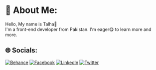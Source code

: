 # 💫 About Me:
Hello, My name is Talha👦<br>I'm a front-end developer from Pakistan. I'm eager😋 to learn more and more.


## 🌐 Socials:
[![Behance](https://img.shields.io/badge/Behance-1769ff?logo=behance&logoColor=white)](https://behance.net/talhakhalid1) [![Facebook](https://img.shields.io/badge/Facebook-%231877F2.svg?logo=Facebook&logoColor=white)](https://facebook.com/https://www.facebook.com/profile.php?id=100012027219942) [![LinkedIn](https://img.shields.io/badge/LinkedIn-%230077B5.svg?logo=linkedin&logoColor=white)](https://linkedin.com/in/https://www.linkedin.com/in/talha-khalid-6307831b6/) [![Twitter](https://img.shields.io/badge/Twitter-%231DA1F2.svg?logo=Twitter&logoColor=white)](https://twitter.com/@innerdebt) 


